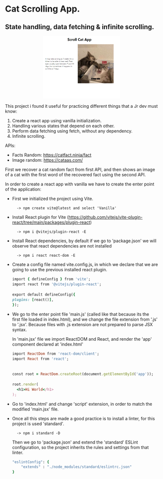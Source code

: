 # Cat Scrolling App.

## State handling, data fetching & infinite scrolling.

<div align='center' display='flex' flex-direction='row' width='100%'>
<img src='./src/assets/git_img.PNG' width='50%' >
</div>

This project i found it useful for practicing different things that a Jr dev must know:

1.  Create a react app using vanilla initialization.
2.  Handling various states that depend on each other.
3.  Perform data fetching using fetch, without any dependency.
4.  Infinite scrolling.

APIs:

- Facts Random: https://catfact.ninja/fact
- Image random: https://cataas.com/

First we recover a cat random fact from first API, and then shows an image of a cat with the first word of the recovered fact using the second API.

In order to create a react app with vanilla we have to create the enter point of the application:

- First we initialized the project using Vite.

        -> npm create vite@latest and select 'Vanilla'

- Install React plugin for Vite (https://github.com/vitejs/vite-plugin-react/tree/main/packages/plugin-react)

        -> npm i @vitejs/plugin-react -E

- Install React dependencies, by default if we go to 'package.json' we will observe that react dependencies are not installed

        -> npm i react react-dom -E

- Create a config file named vite.config.js, in which we declare that we are going to use the previous installed react plugin.

  ```ruby
  import { defineConfig } from 'vite';
  import react from '@vitejs/plugin-react';

  export default defineConfig({
  plugins: [react()],
  });
  ```

- We go to the enter point file 'main.js' (called like that because its the first file loaded in index.html), and we change the file extension from '.js' to '.jsx'. Because files with .js extension are not prepared to parse JSX syntax.

  In 'main.jsx' file we import ReactDOM and React, and render the 'app' component declared at 'index.html'

  ```ruby
  import ReactDom from 'react-dom/client';
  import React from 'react';


  const root = ReactDom.createRoot(document.getElementById('app'));

  root.render(
    <h1>Hi World</h1>
  );
  ```

- Go to 'index.html' and change 'script' extension, in order to match the modified 'main.jsx' file.

- Once all this steps are made a good practice is to install a linter, for this project is used 'standard'.

        -> npm i standard -D

  Then we go to 'package.json' and extend the 'standard' ESLint configuration, so the project inherits the rules and settings from that linter.

  ```ruby
  "eslintConfig": {
      "extends" : "./node_modules/standard/eslintrc.json"
  }
  ```

